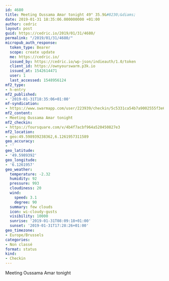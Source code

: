 ```yaml
---
id: 4680
title: Meeting Oussama Amar tonight 49° 35.9&#8230;&diams;
date: 2019-01-31 18:35:06.000000000 +01:00
author: cedric
layout: post
guid: https://cedric.io/2019/01/31/4680/
permalink: "/2019/01/31/4680/"
micropub_auth_response:
  token_type: Bearer
  scope: create update
  me: https://cedric.io/
  issued_by: https://cedric.io/wp-json/indieauth/1.0/token
  client_id: https://ownyourswarm.p3k.io
  issued_at: 1542614471
  user: 1
  last_accessed: 1548956124
mf2_type:
- h-entry
mf2_published:
- '2019-01-31T18:35:06+01:00'
mf-syndication:
- https://www.swarmapp.com/user/223939/checkin/5c5331ca54b7a9002555f3e6
mf2_content:
- Meeting Oussama Amar tonight
mf2_checkin:
- https://foursquare.com/v/4b4f7acbf964a520450827e3
mf2_location:
- geo:49.598939238362,6.1261957311589
geo_accuracy:
- ''
geo_latitude:
- '49.5989392'
geo_longitude:
- '6.1261957'
geo_weather:
  temperature: -2.32
  humidity: 92
  pressure: 993
  cloudiness: 20
  wind:
    speed: 3.1
    degree: 90
  summary: few clouds
  icon: wi-cloudy-gusts
  visibility: 10000
  sunrise: '2019-01-31T08:09:18+01:00'
  sunset: '2019-01-31T17:28:26+01:00'
geo_timezone:
- Europe/Brussels
categories:
- Non classé
format: status
kind:
- Checkin
---
```

Meeting Oussama Amar tonight